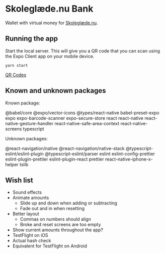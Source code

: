 # Skoleglæde.nu Bank

Wallet with virtual money for [Skoleglæde.nu](https://skoleglæde.nu/).

## Running the app

Start the local server. This will give you a QR code that you can scan using the Expo Client app on your mobile device.

    yarn start

[QR Codes](qr-codes.pdf)

## Known and unknown packages

Known package:

@babel/core
@expo/vector-icons
@types/react-native
babel-preset-expo
expo
expo-barcode-scanner
expo-secure-store
react
react-native
react-native-gesture-handler
react-native-safe-area-context
react-native-screens
typescript

Unknown packages:

@react-navigation/native
@react-navigation/native-stack
@typescript-eslint/eslint-plugin
@typescript-eslint/parser
eslint
eslint-config-prettier
eslint-plugin-prettier
eslint-plugin-react
prettier
react-native-iphone-x-helper
tslib

## Wish list

- Sound effects
- Animate amounts
  - Slide up and down when adding or subtracting
  - Fade out and in when resetting
- Better layout
  - Commas on numbers should align
  - Broke and reset screens are too empty
- Show current amounts throughout the app?
- TestFlight on iOS
- Actual hash check
- Equivalent for TestFlight on Android
